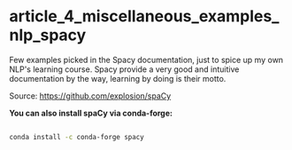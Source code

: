 # article_4_miscellaneous_examples_nlp_spacy


Few examples picked in the Spacy documentation, just to spice up my own NLP's learning course. Spacy provide a very good and intuitive documentation by the way, learning by doing is their motto.


Source: <a href="https://github.com/explosion/spaCy" target="_blank">https://github.com/explosion/spaCy</a>



**You can also install spaCy via conda-forge:**

```bash

conda install -c conda-forge spacy

```
